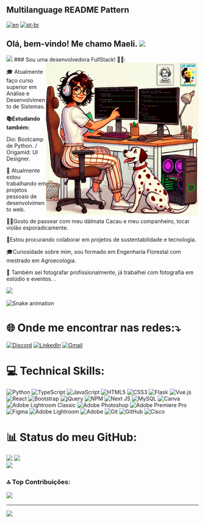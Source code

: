 ## Multilanguage README Pattern
[![en](https://img.shields.io/badge/lang-en-red.svg)](https://github.com/maelipalharini/maelipalharini9/blob/main/README.md)
[![pt-br](https://img.shields.io/badge/lang-pt--br-green.svg)](https://github.com/maelipalharini/maelipalharini/blob/main/README.pt-br.md)

## Olá, bem-vindo! Me chamo Maeli. <img src="https://user-images.githubusercontent.com/74038190/226127923-0e8b7792-7b3c-462b-951b-63c96ba1a5af.gif" width="40">

<img src="https://user-images.githubusercontent.com/74038190/212284115-f47cd8ff-2ffb-4b04-b5bf-4d1c14c0247f.gif">
### Sou uma desenvolvedora FullStack! 👋💫:
<img src="assets/images/capa.png" alt="ilustração de um computador" min-width="400px" max-width="400px" width="400px" align="right">


🎓 Atualmente faço curso superior em Análise e Desenvolvimento de Sistemas.

**📚Estudando também:**

Dio: Bootcamp de Python. / Origamid: UI Designer.

💼 Atualmente estou trabalhando em projetos pessoais de desenvolvimento web.

🫶🥹Gosto de passear com meu dálmata Cacau e meu companheiro, tocar violão esporadicamente.

🌳Estou procurando colaborar em projetos de sustentabilidade e tecnologia.

🎓Curiosidade sobre mim, sou formado em Engenharia Florestal com mestrado em Agroecologia.

📸 Também sei fotografar profissionalmente, já trabalhei com fotografia em estúdio e eventos.
.

<img src="https://user-images.githubusercontent.com/74038190/212284115-f47cd8ff-2ffb-4b04-b5bf-4d1c14c0247f.gif">
  
![Snake animation](https://github.com/MaeliPalharini/snake/raw/output/github-contribution-grid-snake.svg)

# 🌐 Onde me encontrar nas redes:⤵️
[![Discord](https://img.shields.io/badge/Discord-%237289DA.svg?logo=discord&logoColor=white)](https://discord.gg/https://discord.gg/6MmJtVPp) [![LinkedIn](https://img.shields.io/badge/LinkedIn-%230077B5.svg?logo=linkedin&logoColor=white)](https://linkedin.com/in/maeli-palharini/) 
<a href="mailto:maeli.palharini@hotmail.com" title="Gmail">
  <img src="https://img.shields.io/badge/-Gmail-FF0000?style=flat-square&labelColor=FF0000&logo=gmail&logoColor=white" alt="Gmail"/>
</a>

# 💻 Technical Skills:
![Python](https://img.shields.io/badge/python-3670A0?style=for-the-badge&logo=python&logoColor=ffdd54) ![TypeScript](https://img.shields.io/badge/typescript-%23007ACC.svg?style=for-the-badge&logo=typescript&logoColor=white) ![JavaScript](https://img.shields.io/badge/javascript-%23323330.svg?style=for-the-badge&logo=javascript&logoColor=%23F7DF1E) ![HTML5](https://img.shields.io/badge/html5-%23E34F26.svg?style=for-the-badge&logo=html5&logoColor=white) ![CSS3](https://img.shields.io/badge/css3-%231572B6.svg?style=for-the-badge&logo=css3&logoColor=white) ![Flask](https://img.shields.io/badge/flask-%23000.svg?style=for-the-badge&logo=flask&logoColor=white) ![Vue.js](https://img.shields.io/badge/vue.js-%2335495e.svg?style=for-the-badge&logo=vuedotjs&logoColor=%234FC08D) ![React](https://img.shields.io/badge/react-%2320232a.svg?style=for-the-badge&logo=react&logoColor=%2361DAFB) ![Bootstrap](https://img.shields.io/badge/bootstrap-%238511FA.svg?style=for-the-badge&logo=bootstrap&logoColor=white) ![jQuery](https://img.shields.io/badge/jquery-%230769AD.svg?style=for-the-badge&logo=jquery&logoColor=white) ![NPM](https://img.shields.io/badge/NPM-%23CB3837.svg?style=for-the-badge&logo=npm&logoColor=white) ![Next JS](https://img.shields.io/badge/Next-black?style=for-the-badge&logo=next.js&logoColor=white) ![MySQL](https://img.shields.io/badge/mysql-4479A1.svg?style=for-the-badge&logo=mysql&logoColor=white) ![Canva](https://img.shields.io/badge/Canva-%2300C4CC.svg?style=for-the-badge&logo=Canva&logoColor=white) ![Adobe Lightroom Classic](https://img.shields.io/badge/Adobe%20Lightroom%20Classic-31A8FF.svg?style=for-the-badge&logo=Adobe%20Lightroom%20Classic&logoColor=white) ![Adobe Photoshop](https://img.shields.io/badge/adobe%20photoshop-%2331A8FF.svg?style=for-the-badge&logo=adobe%20photoshop&logoColor=white) ![Adobe Premiere Pro](https://img.shields.io/badge/Adobe%20Premiere%20Pro-9999FF.svg?style=for-the-badge&logo=Adobe%20Premiere%20Pro&logoColor=white) ![Figma](https://img.shields.io/badge/figma-%23F24E1E.svg?style=for-the-badge&logo=figma&logoColor=white) ![Adobe Lightroom](https://img.shields.io/badge/Adobe%20Lightroom-31A8FF.svg?style=for-the-badge&logo=Adobe%20Lightroom&logoColor=white) ![Adobe](https://img.shields.io/badge/adobe-%23FF0000.svg?style=for-the-badge&logo=adobe&logoColor=white) ![Git](https://img.shields.io/badge/git-%23F05033.svg?style=for-the-badge&logo=git&logoColor=white) ![GitHub](https://img.shields.io/badge/github-%23121011.svg?style=for-the-badge&logo=github&logoColor=white) ![Cisco](https://img.shields.io/badge/cisco-%23049fd9.svg?style=for-the-badge&logo=cisco&logoColor=black)

# 📊 Status do meu GitHub:
![](https://github-readme-stats.vercel.app/api/top-langs/?username=MaeliPalharini&theme=radical&hide_border=false&include_all_commits=true&count_private=false&layout=compact)
![](https://github-readme-stats.vercel.app/api?username=MaeliPalharini&theme=radical&hide_border=false&include_all_commits=true&count_private=false)<br/>
![](https://github-readme-streak-stats.herokuapp.com/?user=MaeliPalharini&theme=radical&hide_border=false)<br/>


### 🔝 Top Contribuições:
![](https://github-contributor-stats.vercel.app/api?username=MaeliPalharini&limit=5&theme=radical&combine_all_yearly_contributions=true)


---
[![](https://visitcount.itsvg.in/api?id=MaeliPalharini&icon=10&color=11)](https://visitcount.itsvg.in)

<!-- Proudly created with GPRM ( https://gprm.itsvg.in ) -->

